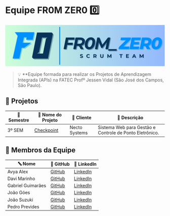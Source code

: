 # Equipe FR0M ZER0 0️⃣

![Banner](./img/F0%20Banner.png)

> 💡 **Equipe formada para realizar os Projetos de Aprendizagem Integrada (APIs) na FATEC Profº Jessen Vidal (São José dos Campos, São Paulo).

## 📌 Projetos

| 📅 Semestre | 📂 Nome do Projeto  | 🏢 Cliente         | 📝 Descrição                                              |
|------------|-------------------|------------------|----------------------------------------------------------|
| 3º SEM     | [Checkpoint](https://github.com/FR0M-ZER0/checkpoint) | Necto Systems | Sistema Web para Gestão e Controle de Ponto Eletrônico. |

## 👥 Membros da Equipe

| 🔤 Nome | 🔗 GitHub | 🔗 LinkedIn |
|---------|----------|------------|
| Avya Alex | [GitHub](https://github.com/AvyaAquino) | [LinkedIn](https://www.linkedin.com/in/avya-candido-598b5228a/) |
| Davi Marinho | [GitHub](https://github.com/DMBMz) | [LinkedIn](https://www.linkedin.com/in/davi-miguel-a90821214/) |
| Gabriel Guimarães | [GitHub](https://github.com/gabrielbguimaraes) | [LinkedIn](https://www.linkedin.com/in/gabriel-g-854017138) |
| João Góes | [GitHub](https://github.com/MagNumGomes) | [LinkedIn](https://www.linkedin.com/in/joaovitorgoes) |
| João Suzuki | [GitHub](https://github.com/joaosuzuki98) | [LinkedIn](https://www.linkedin.com/in/jo%C3%A3o-suzuki-6a2b02192/) |
| Pedro Prevides | [GitHub](https://github.com/GalaxyBurst) | [LinkedIn](https://www.linkedin.com/in/pedro-prevides-87a0b71a8/) |
